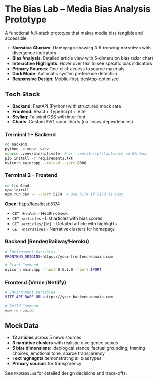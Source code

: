 # The Bias Lab – Media Bias Analysis Prototype

A functional full-stack prototype that makes media bias tangible and accessible. 

- **Narrative Clusters**: Homepage showing 3-5 trending narratives with divergence indicators
- **Bias Analysis**: Detailed article view with 5-dimension bias radar chart
- **Interactive Highlights**: Hover over text to see specific bias indicators
- **Primary Sources**: One-click access to source materials
- **Dark Mode**: Automatic system preference detection
- **Responsive Design**: Mobile-first, desktop-optimized

##  Tech Stack

- **Backend**: FastAPI (Python) with structured mock data
- **Frontend**: React + TypeScript + Vite
- **Styling**: Tailwind CSS with Inter font
- **Charts**: Custom SVG radar charts (no heavy dependencies)


### Terminal 1 - Backend
```bash
cd backend
python -m venv .venv
source .venv/bin/activate  # or .venv\Scripts\activate on Windows
pip install -r requirements.txt
uvicorn main:app --reload --port 8000
```

### Terminal 2 - Frontend
```bash
cd frontend
npm install
npm run dev -- --port 5174  # Use 5174 if 5173 is busy
```

**Open**: http://localhost:5174


- `GET /health` - Health check
- `GET /articles` - List articles with bias scores
- `GET /articles/{id}` - Detailed article with highlights
- `GET /narratives` - Narrative clusters for homepage


### Backend (Render/Railway/Heroku)
```bash
# Environment Variables
FRONTEND_ORIGINS=https://your-frontend-domain.com

# Start Command
uvicorn main:app --host 0.0.0.0 --port $PORT
```

### Frontend (Vercel/Netlify)
```bash
# Environment Variables
VITE_API_BASE_URL=https://your-backend-domain.com

# Build Command
npm run build
```


##  Mock Data

- **12 articles** across 5 news sources
- **3 narrative clusters** with realistic divergence scores
- **5 bias dimensions**: ideological stance, factual grounding, framing choices, emotional tone, source transparency
- **Text highlights** demonstrating all bias types
- **Primary sources** for transparency


See `PROCESS.md` for detailed design decisions and trade-offs.
